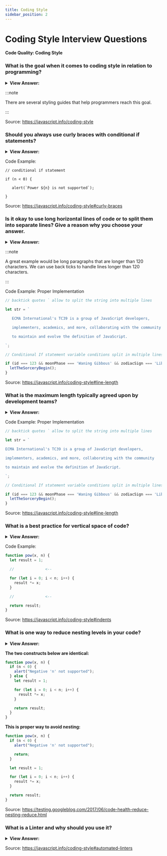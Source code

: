 ```yaml
---
title: Coding Style
sidebar_position: 2
---
```


# Coding Style Interview Questions

**Code Quality: Coding Style**

<head>
  <title>Coding Style - JavaScript Interview Questions & Answers</title>
  <meta charSet="utf-8" />
</head>

### What is the goal when it comes to coding style in relation to programming?

<details>
  <summary><strong>View Answer:</strong></summary>
  <div>
  <div><strong>Interview Response:</strong> The goal is to take a complex task and code it in a way that is both correct and human-readable.
</div>
  </div>
</details>

:::note

There are several styling guides that help programmers reach this goal.

:::

Source: <https://javascript.info/coding-style>

### Should you always use curly braces with conditional if statements?

<details>
  <summary><strong>View Answer:</strong></summary>
  <div>
  <div><strong>Interview Response:</strong> Yes, it is a best practice and makes code more readable.
</div>
  </div>
</details>

Code Example:

```JS
// conditional if statement

if (n < 0) {

   alert(`Power ${n} is not supported`);

}
```

Source: <https://javascript.info/coding-style#curly-braces>

### Is it okay to use long horizontal lines of code or to split them into separate lines? Give a reason why you choose your answer.

<details>
  <summary><strong>View Answer:</strong></summary>
  <div>
  <div><strong>Interview Response:</strong> Professional JavaScript developers prefer separate lines because they are more readable.
</div>
  </div>
</details>

:::note

A great example would be long paragraphs that are longer than 120 characters. We can use back ticks to handle lines longer than 120 characters.

:::

Code Example: Proper Implementation

```js
// backtick quotes ` allow to split the string into multiple lines

let str = `

   ECMA International's TC39 is a group of JavaScript developers,

   implementers, academics, and more, collaborating with the community

   to maintain and evolve the definition of JavaScript.

`;

// Conditional If statement variable conditions split in multiple lines

if (id === 123 && moonPhase === 'Waning Gibbous' && zodiacSign === 'Libra') {
  letTheSorceryBegin();
}
```

Source: <https://javascript.info/coding-style#line-length>

### What is the maximum length typically agreed upon by development teams?

<details>
  <summary><strong>View Answer:</strong></summary>
  <div>
  <div><strong>Interview Response:</strong> The maximum length typically agreed upon by dev teams is between 80 to 120 characters.
</div>
  </div>
</details>

Code Example: Proper Implementation

```js
// backtick quotes ` allow to split the string into multiple lines

let str = `

ECMA International's TC39 is a group of JavaScript developers,

implementers, academics, and more, collaborating with the community

to maintain and evolve the definition of JavaScript.

`;

// Conditional If statement variable conditions split in multiple lines

if (id === 123 && moonPhase === 'Waning Gibbous' && zodiacSign === 'Libra') {
  letTheSorceryBegin();
}
```

Source: <https://javascript.info/coding-style#line-length>

### What is a best practice for vertical space of code?

<details>
  <summary><strong>View Answer:</strong></summary>
  <div>
  <div><strong>Interview Response:</strong> A best practice is to divide each code action by a line space to keep your code readable.
</div>
  </div>
</details>

Code Example:

```js
function pow(x, n) {
  let result = 1;

  //              <--

  for (let i = 0; i < n; i++) {
    result *= x;
  }

  //              <--

  return result;
}
```

Source: <https://javascript.info/coding-style#indents>

### What is one way to reduce nesting levels in your code?

<details>
  <summary><strong>View Answer:</strong></summary>
  <div>
  <div><strong>Interview Response:</strong> A great way to reduce nesting levels is handling minimum conditions early. The goal is to reduce nested code blocks that isolate variable access. The benefits of writing code in this fashion are increased readability and faster code because of early conditional error checks. If, the code fails early then it is handled without continuity.<br /><br />
  <strong>Here are some rules of thumb for reducing nesting in your code:</strong><br /><br />
  <ol>
    <li>Keep conditional blocks short. It increases readability by keeping things local.</li>
    <li>Consider refactoring when your loops and branches that are more than 2 levels deep.</li>
    <li>Think about moving nested logic into separate functions. For example, if you need to loop through a list of objects that each contain a list (such as a protocol buffer with repeated fields), you can define a function to process each object instead of using a double nested loop.</li>
  </ol>
</div>
  </div>
</details>

**The two constructs below are identical:**

```js
function pow(x, n) {
  if (n < 0) {
    alert("Negative 'n' not supported");
  } else {
    let result = 1;

    for (let i = 0; i < n; i++) {
      result *= x;
    }

    return result;
  }
}
```

**This is proper way to avoid nesting:**

```js
function pow(x, n) {
  if (n < 0) {
    alert("Negative 'n' not supported");

    return;
  }

  let result = 1;

  for (let i = 0; i < n; i++) {
    result *= x;
  }

  return result;
}
```

Source: <https://testing.googleblog.com/2017/06/code-health-reduce-nesting-reduce.html>

### What is a Linter and why should you use it?

<details>
  <summary><strong>View Answer:</strong></summary>
  <div>
  <div><strong>Interview Response:</strong> Linters are tools that can automatically check the style of your code and make improving suggestions. The great thing about them is that style-checking can also find some bugs, like typos in variable or function names. Because of this feature, using a linter is recommended even if you do not want to stick to one particular “code style”.
</div>
  </div>
</details>

Source: <https://javascript.info/coding-style#automated-linters>
